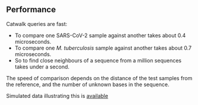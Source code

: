 
## Performance
Catwalk queries are fast:
* To compare one SARS-CoV-2 sample against another takes about 0.4 microseconds.
* To compare one *M. tuberculosis* sample against another takes about 0.7 microseconds.
* So to find close neighbours of a sequence from a million sequences takes under a second.

The speed of comparison depends on the distance of the test samples from the reference, and the number of unknown bases in the sequence.  

Simulated data illustrating this is [available](../benchmark/sim/simulation_results.md)
